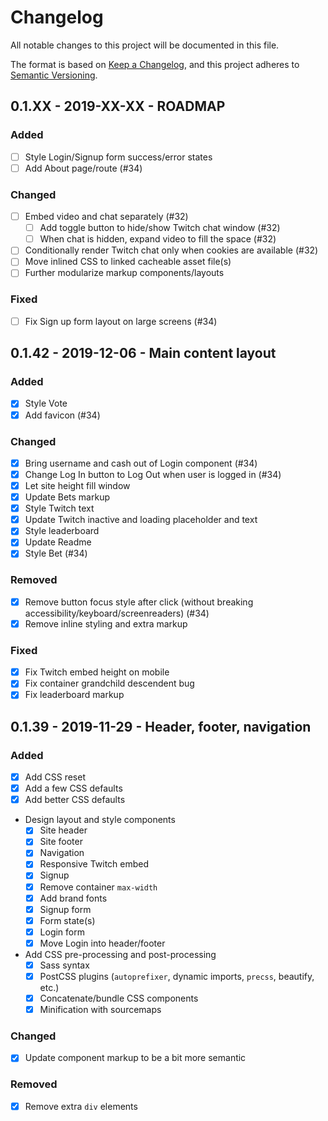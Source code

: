 # Changelog
All notable changes to this project will be documented in this file.

The format is based on [Keep a Changelog](changelog),
and this project adheres to [Semantic Versioning](semver).

<!--
## X.X.X - XXXX-XX-XX - XXXXXX

### Added
### Changed
### Deprecated
### Removed
### Fixed
### Security
-->

## 0.1.XX - 2019-XX-XX - ROADMAP

### Added
- [ ] Style Login/Signup form success/error states
- [ ] Add About page/route (#34)

### Changed
- [ ] Embed video and chat separately (#32)
  - [ ] Add toggle button to hide/show Twitch chat window (#32)
  - [ ] When chat is hidden, expand video to fill the space (#32)
- [ ] Conditionally render Twitch chat only when cookies are available (#32)
- [ ] Move inlined CSS to linked cacheable asset file(s)
- [ ] Further modularize markup components/layouts

### Fixed
- [ ] Fix Sign up form layout on large screens (#34)

## 0.1.42 - 2019-12-06 - Main content layout

### Added
- [x] Style Vote
- [x] Add favicon (#34)

### Changed
- [x] Bring username and cash out of Login component (#34)
- [x] Change Log In button to Log Out when user is logged in (#34)
- [x] Let site height fill window
- [x] Update Bets markup
- [x] Style Twitch text
- [x] Update Twitch inactive and loading placeholder and text
- [x] Style leaderboard
- [x] Update Readme
- [x] Style Bet (#34)

### Removed
- [x] Remove button focus style after click (without breaking accessibility/keyboard/screenreaders) (#34)
- [x] Remove inline styling and extra markup

### Fixed
- [x] Fix Twitch embed height on mobile
- [x] Fix container grandchild descendent bug
- [x] Fix leaderboard markup

## 0.1.39 - 2019-11-29 - Header, footer, navigation

### Added
- [x] Add CSS reset
- [x] Add a few CSS defaults
- [x] Add better CSS defaults
- Design layout and style components
  - [x] Site header
  - [x] Site footer
  - [x] Navigation
  - [x] Responsive Twitch embed
  - [x] Signup
  - [x] Remove container `max-width`
  - [x] Add brand fonts
  - [x] Signup form
  - [x] Form state(s)
  - [x] Login form
  - [x] Move Login into header/footer
- Add CSS pre-processing and post-processing
  - [x] Sass syntax
  - [x] PostCSS plugins (`autoprefixer`, dynamic imports, `precss`, beautify, etc.)
  - [x] Concatenate/bundle CSS components
  - [x] Minification with sourcemaps

### Changed
- [x] Update component markup to be a bit more semantic

### Removed
- [x] Remove extra `div` elements

[changelog]: https://keepachangelog.com/en/1.0.0/
[semver]: https://semver.org/spec/v2.0.0.html
